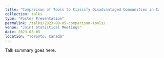 ```yaml
---
title: "Comparison of Tools to Classify Disadvantaged Communities in California"
collection: talks
type: "Poster Presentation"
permalink: /talks/2023-08-05-comparison-tools/
venue: "Joint Statistical Meetings"
date: 2023-08-05
location: "Toronto, Canada"
---
```


Talk summary goes here.
